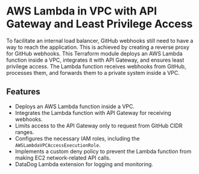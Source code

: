 # AWS Lambda in VPC with API Gateway and Least Privilege Access

To facilitate an internal load balancer, GitHub webhooks still need to have a way to reach the application. This is achieved by creating a reverse proxy for GitHub webhooks. This Terraform module deploys an AWS Lambda function inside a VPC, integrates it with API Gateway, and ensures least privilege access. The Lambda function receives webhooks from GitHub, processes them, and forwards them to a private system inside a VPC.

## Features
- Deploys an AWS Lambda function inside a VPC.
- Integrates the Lambda function with API Gateway for receiving webhooks.
- Limits access to the API Gateway only to request from GitHub CIDR ranges.
- Configures the necessary IAM roles, including the `AWSLambdaVPCAccessExecutionRole`.
- Implements a custom deny policy to prevent the Lambda function from making EC2 network-related API calls.
- DataDog Lambda extension for logging and monitoring.
